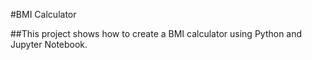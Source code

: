 #BMI Calculator

##This project shows how to create a BMI calculator using Python and Jupyter Notebook.
